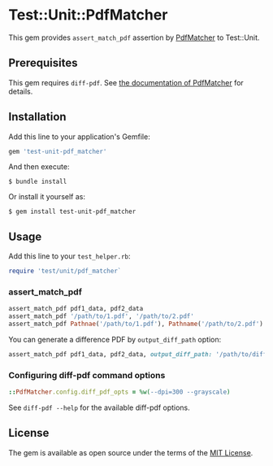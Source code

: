 # Test::Unit::PdfMatcher

This gem provides `assert_match_pdf` assertion by [PdfMatcher](https://github.com/hidakatsuya/pdf_matcher) to Test::Unit.

## Prerequisites

This gem requires `diff-pdf`. See [the documentation of PdfMatcher](https://github.com/hidakatsuya/pdf_matcher#prerequisites) for details.

## Installation

Add this line to your application's Gemfile:

```ruby
gem 'test-unit-pdf_matcher'
```

And then execute:

    $ bundle install

Or install it yourself as:

    $ gem install test-unit-pdf_matcher

## Usage

Add this line to your `test_helper.rb`:

```ruby
require 'test/unit/pdf_matcher`
```

### assert_match_pdf

```ruby
assert_match_pdf pdf1_data, pdf2_data
assert_match_pdf '/path/to/1.pdf', '/path/to/2.pdf'
assert_match_pdf Pathnae('/path/to/1.pdf'), Pathname('/path/to/2.pdf')
```

You can generate a difference PDF by `output_diff_path` option:

```ruby
assert_match_pdf pdf1_data, pdf2_data, output_diff_path: '/path/to/diff.pdf'
```

### Configuring diff-pdf command options

```ruby
::PdfMatcher.config.diff_pdf_opts = %w(--dpi=300 --grayscale)
```

See `diff-pdf --help` for the available diff-pdf options.

## License

The gem is available as open source under the terms of the [MIT License](https://opensource.org/licenses/MIT).
